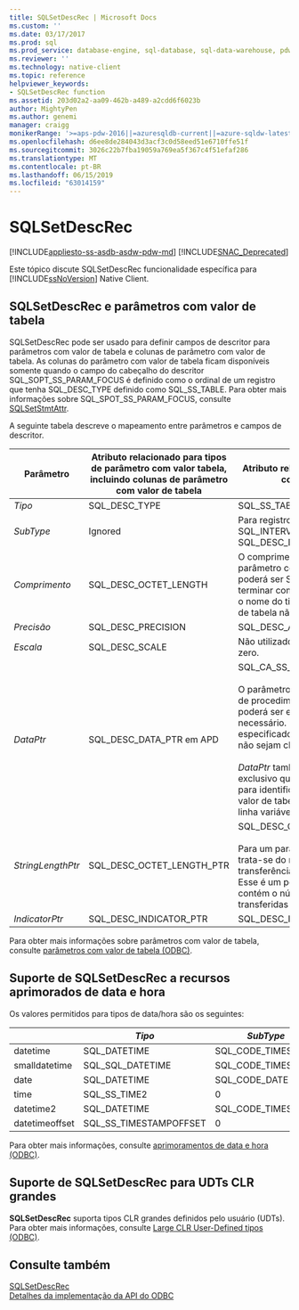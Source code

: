 ```yaml
---
title: SQLSetDescRec | Microsoft Docs
ms.custom: ''
ms.date: 03/17/2017
ms.prod: sql
ms.prod_service: database-engine, sql-database, sql-data-warehouse, pdw
ms.reviewer: ''
ms.technology: native-client
ms.topic: reference
helpviewer_keywords:
- SQLSetDescRec function
ms.assetid: 203d02a2-aa09-462b-a489-a2cdd6f6023b
author: MightyPen
ms.author: genemi
manager: craigg
monikerRange: '>=aps-pdw-2016||=azuresqldb-current||=azure-sqldw-latest||>=sql-server-2016||=sqlallproducts-allversions||>=sql-server-linux-2017||=azuresqldb-mi-current'
ms.openlocfilehash: d6ee8de284043d3acf3c0d58eed51e6710ffe51f
ms.sourcegitcommit: 3026c22b7fba19059a769ea5f367c4f51efaf286
ms.translationtype: MT
ms.contentlocale: pt-BR
ms.lasthandoff: 06/15/2019
ms.locfileid: "63014159"
---
```

# <a name="sqlsetdescrec"></a>SQLSetDescRec
[!INCLUDE[appliesto-ss-asdb-asdw-pdw-md](../../includes/appliesto-ss-asdb-asdw-pdw-md.md)]
[!INCLUDE[SNAC_Deprecated](../../includes/snac-deprecated.md)]

  Este tópico discute SQLSetDescRec funcionalidade específica para [!INCLUDE[ssNoVersion](../../includes/ssnoversion-md.md)] Native Client.  
  
## <a name="sqlsetdescrec-and-table-valued-parameters"></a>SQLSetDescRec e parâmetros com valor de tabela  
 SQLSetDescRec pode ser usado para definir campos de descritor para parâmetros com valor de tabela e colunas de parâmetro com valor de tabela. As colunas do parâmetro com valor de tabela ficam disponíveis somente quando o campo do cabeçalho do descritor SQL_SOPT_SS_PARAM_FOCUS é definido como o ordinal de um registro que tenha SQL_DESC_TYPE definido como SQL_SS_TABLE. Para obter mais informações sobre SQL_SPOT_SS_PARAM_FOCUS, consulte [SQLSetStmtAttr](../../relational-databases/native-client-odbc-api/sqlsetstmtattr.md).  
  
 A seguinte tabela descreve o mapeamento entre parâmetros e campos de descritor.  
  
|Parâmetro|Atributo relacionado para tipos de parâmetro com valor tabela, incluindo colunas de parâmetro com valor de tabela|Atributo relacionado para parâmetros com valor de tabela|  
|---------------|--------------------------------------------------------------------------------------------------------|----------------------------------------------------|  
|*Tipo*|SQL_DESC_TYPE|SQL_SS_TABLE|  
|*SubType*|Ignored|Para registros de tipo SQL_DATETIME ou SQL_INTERVAL, defina como SQL_DESC_DATETIME_INTERVAL_CODE.|  
|*Comprimento*|SQL_DESC_OCTET_LENGTH|O comprimento do nome do tipo de parâmetro com valor de tabela. Isso poderá ser SQL_NTS se o nome do tipo terminar com caractere nulo ou zero se o nome do tipo de parâmetro com valor de tabela não for necessário.|  
|*Precisão*|SQL_DESC_PRECISION|SQL_DESC_ARRAY_SIZE|  
|*Escala*|SQL_DESC_SCALE|Não utilizado. O parâmetro deve ser zero.|  
|*DataPtr*|SQL_DESC_DATA_PTR em APD|SQL_CA_SS_TYPE_NAME<br /><br /> O parâmetro é opcional para chamadas de procedimento armazenado e NULL poderá ser especificado se ele não for necessário. Esse parâmetro deve ser especificado para instruções SQL que não sejam chamadas de procedimento.<br /><br /> *DataPtr* também serve como um valor exclusivo que o aplicativo pode usar para identificar esse parâmetro com valor de tabela quando a associação de linha variável é usada.|  
|*StringLengthPtr*|SQL_DESC_OCTET_LENGTH_PTR|SQL_DESC_OCTET_LENGTH_PTR<br /><br /> Para um parâmetro com valor de tabela, trata-se do número de linhas de transferência ou SQL_DATA_AT_EXEC. Esse é um ponteiro para um valor que contém o número de linhas a serem transferidas com SQLExecDirect.|  
|*IndicatorPtr*|SQL_DESC_INDICATOR_PTR|SQL_DESC_INDICATOR_PTR|  
  
 Para obter mais informações sobre parâmetros com valor de tabela, consulte [parâmetros com valor de tabela &#40;ODBC&#41;](../../relational-databases/native-client-odbc-table-valued-parameters/table-valued-parameters-odbc.md).  
  
## <a name="sqlsetdescrec-support-for-enhanced-date-and-time-features"></a>Suporte de SQLSetDescRec a recursos aprimorados de data e hora  
 Os valores permitidos para tipos de data/hora são os seguintes:  
  
||*Tipo*|*SubType*|*Comprimento*|*Precisão*|*Escala*|  
|-|------------|---------------|--------------|-----------------|-------------|  
|datetime|SQL_DATETIME|SQL_CODE_TIMESTAMP|4|3|3|  
|smalldatetime|SQL_SQL_DATETIME|SQL_CODE_TIMESTAMP|8|0|0|  
|date|SQL_DATETIME|SQL_CODE_DATE|6|0|0|  
|time|SQL_SS_TIME2|0|10|0..7|0..7|  
|datetime2|SQL_DATETIME|SQL_CODE_TIMESTAMP|16|0..7|0..7|  
|datetimeoffset|SQL_SS_TIMESTAMPOFFSET|0|20|0..7|0..7|  
  
 Para obter mais informações, consulte [aprimoramentos de data e hora &#40;ODBC&#41;](../../relational-databases/native-client-odbc-date-time/date-and-time-improvements-odbc.md).  
  
## <a name="sqlsetdescrec-support-for-large-clr-udts"></a>Suporte de SQLSetDescRec para UDTs CLR grandes  
 **SQLSetDescRec** suporta tipos CLR grandes definidos pelo usuário (UDTs). Para obter mais informações, consulte [Large CLR User-Defined tipos &#40;ODBC&#41;](../../relational-databases/native-client/odbc/large-clr-user-defined-types-odbc.md).  
  
## <a name="see-also"></a>Consulte também  
 [SQLSetDescRec](https://go.microsoft.com/fwlink/?LinkId=80704)   
 [Detalhes da implementação da API do ODBC](../../relational-databases/native-client-odbc-api/odbc-api-implementation-details.md)  
  
  
